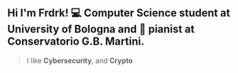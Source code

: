
Hi I'm Frdrk! 💻 Computer Science student at University of Bologna and 🎹 pianist at Conservatorio G.B. Martini.
---
> I like **Cybersecurity**, and **Crypto**
